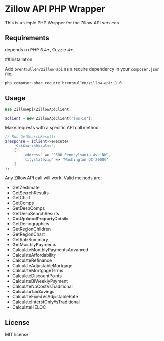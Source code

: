 # Zillow API PHP Wrapper

This is a simple PHP Wrapper for the Zillow API services.

## Requirements

depends on PHP 5.4+, Guzzle 4+.

##Installation

Add ``brentmullen/zillow-api`` as a require dependency in your ``composer.json`` file:

```sh
php composer.phar require brentmullen/zillow-api:~1.0
```

## Usage

```php
use ZillowApi\ZillowApiClient;

$client = new ZillowApiClient('zws-id');
```

Make requests with a specific API call method:

```php
// Run GetSearchResults
$response = $client->execute(
    'GetSearchResults', 
    [
        'address' => '1600 Pennsylvania Ave NW', 
        'citystatezip' => 'Washington DC 20006'
    ]
);
```

Any Zillow API call will work. Valid methods are:

- GetZestimate
- GetSearchResults
- GetChart
- GetComps
- GetDeepComps
- GetDeepSearchResults
- GetUpdatedPropertyDetails
- GetDemographics
- GetRegionChildren
- GetRegionChart
- GetRateSummary
- GetMonthlyPayments
- CalculateMonthlyPaymentsAdvanced
- CalculateAffordability
- CalculateRefinance
- CalculateAdjustableMortgage
- CalculateMortgageTerms
- CalculateDiscountPoints
- CalculateBiWeeklyPayment
- CalculateNoCostVsTraditional
- CalculateTaxSavings
- CalculateFixedVsAdjustableRate
- CalculateInterstOnlyVsTraditional
- CalculateHELOC

## License

MIT license.
